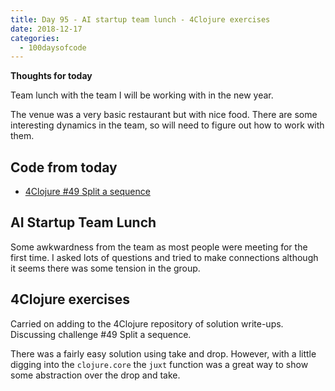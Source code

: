 ```yaml
---
title: Day 95 - AI startup team lunch - 4Clojure exercises
date: 2018-12-17
categories:
  - 100daysofcode
---
```


**Thoughts for today**
         
Team lunch with the team I will be working with in the new year.

The venue was a very basic restaurant but with nice food.  There are some interesting dynamics in the team, so will need to figure out how to work with them.

<!-- more -->

## Code from today

- [4Clojure #49 Split a sequence](https://github.com/practicalli/four-clojure/commit/ecb0b8a098daa580623aae39fe92eabac58bcf04) 


## AI Startup Team Lunch
    
Some awkwardness from the team as most people were meeting for the first time.  I asked lots of questions and tried to make connections although it seems there was some tension in the group.


## 4Clojure exercises

Carried on adding to the 4Clojure repository of solution write-ups.  Discussing challenge #49 Split a sequence.

There was a fairly easy solution using take and drop.  However, with a little digging into the `clojure.core` the `juxt` function was a great way to show some abstraction over the drop and take.

